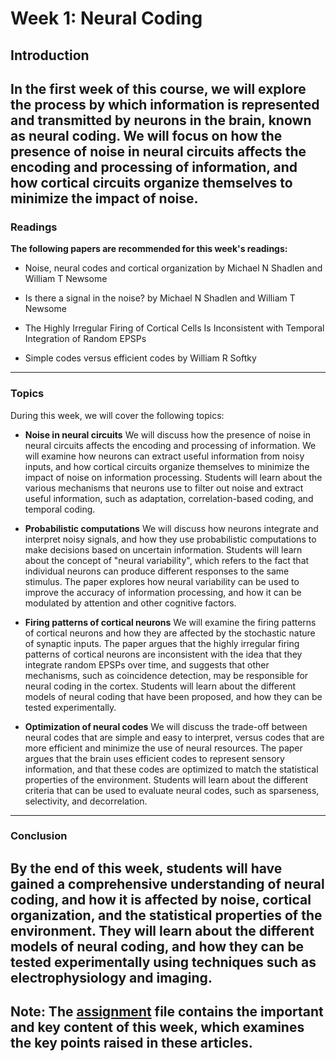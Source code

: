 # **Week 1: Neural Coding**

## Introduction

In the first week of this course, we will explore the process by which information is represented and transmitted by neurons in the brain, known as neural coding. We will focus on how the presence of noise in neural circuits affects the encoding and processing of information, and how cortical circuits organize themselves to minimize the impact of noise.
---

### Readings
**The following papers are recommended for this week's readings:**

* Noise, neural codes and cortical organization by Michael N Shadlen and William T Newsome

* Is there a signal in the noise? by Michael N Shadlen and William T Newsome

* The Highly Irregular Firing of Cortical Cells Is Inconsistent with Temporal Integration of Random EPSPs

* Simple codes versus efficient codes by William R Softky
---
### Topics
During this week, we will cover the following topics:

* **Noise in neural circuits**
We will discuss how the presence of noise in neural circuits affects the encoding and processing of information. We will examine how neurons can extract useful information from noisy inputs, and how cortical circuits organize themselves to minimize the impact of noise on information processing. Students will learn about the various mechanisms that neurons use to filter out noise and extract useful information, such as adaptation, correlation-based coding, and temporal coding.

* **Probabilistic computations**
We will discuss how neurons integrate and interpret noisy signals, and how they use probabilistic computations to make decisions based on uncertain information. Students will learn about the concept of "neural variability", which refers to the fact that individual neurons can produce different responses to the same stimulus. The paper explores how neural variability can be used to improve the accuracy of information processing, and how it can be modulated by attention and other cognitive factors.

* **Firing patterns of cortical neurons**
We will examine the firing patterns of cortical neurons and how they are affected by the stochastic nature of synaptic inputs. The paper argues that the highly irregular firing patterns of cortical neurons are inconsistent with the idea that they integrate random EPSPs over time, and suggests that other mechanisms, such as coincidence detection, may be responsible for neural coding in the cortex. Students will learn about the different models of neural coding that have been proposed, and how they can be tested experimentally.

* **Optimization of neural codes**
We will discuss the trade-off between neural codes that are simple and easy to interpret, versus codes that are more efficient and minimize the use of neural resources. The paper argues that the brain uses efficient codes to represent sensory information, and that these codes are optimized to match the statistical properties of the environment. Students will learn about the different criteria that can be used to evaluate neural codes, such as sparseness, selectivity, and decorrelation.
---
### Conclusion
By the end of this week, students will have gained a comprehensive understanding of neural coding, and how it is affected by noise, cortical organization, and the statistical properties of the environment. They will learn about the different models of neural coding, and how they can be tested experimentally using techniques such as electrophysiology and imaging.
---
## **Note: The [assignment](https://github.com/aliejabbari/Advanced-Neuroscience/blob/main/Neural%20Code1%20(Week1)/Assignment/Assignment1.ipynb) file contains the important and key content of this week, which examines the key points raised in these articles.**
